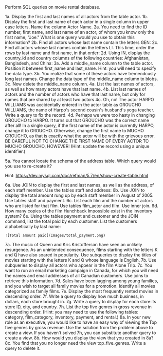 Perform SQL queries on movie rental database.


1a. Display the first and last names of all actors from the table actor.
1b. Display the first and last name of each actor in a single column in upper case letters. Name the column Actor Name.
2a. You need to find the ID number, first name, and last name of an actor, of whom you know only the first name, "Joe." What is one query would you use to obtain this information?
2b. Find all actors whose last name contain the letters GEN:
2c. Find all actors whose last names contain the letters LI. This time, order the rows by last name and first name, in that order:
2d. Using IN, display the country_id and country columns of the following countries: Afghanistan, Bangladesh, and China:
3a. Add a middle_name column to the table actor. Position it between first_name and last_name. Hint: you will need to specify the data type.
3b. You realize that some of these actors have tremendously long last names. Change the data type of the middle_name column to blobs.
3c. Now delete the middle_name column.
4a. List the last names of actors, as well as how many actors have that last name.
4b. List last names of actors and the number of actors who have that last name, but only for names that are shared by at least two actors
4c. Oh, no! The actor HARPO WILLIAMS was accidentally entered in the actor table as GROUCHO WILLIAMS, the name of Harpo's second cousin's husband's yoga teacher. Write a query to fix the record.
4d. Perhaps we were too hasty in changing GROUCHO to HARPO. It turns out that GROUCHO was the correct name after all! In a single query, if the first name of the actor is currently HARPO, change it to GROUCHO. Otherwise, change the first name to MUCHO GROUCHO, as that is exactly what the actor will be with the grievous error. BE CAREFUL NOT TO CHANGE THE FIRST NAME OF EVERY ACTOR TO MUCHO GROUCHO, HOWEVER! (Hint: update the record using a unique identifier.)

5a. You cannot locate the schema of the address table. Which query would you use to re-create it?


Hint: https://dev.mysql.com/doc/refman/5.7/en/show-create-table.html



6a. Use JOIN to display the first and last names, as well as the address, of each staff member. Use the tables staff and address:
6b. Use JOIN to display the total amount rung up by each staff member in August of 2005. Use tables staff and payment.
6c. List each film and the number of actors who are listed for that film. Use tables film_actor and film. Use inner join.
6d. How many copies of the film Hunchback Impossible exist in the inventory system?
6e. Using the tables payment and customer and the JOIN command, list the total paid by each customer. List the customers alphabetically by last name:


    ![Total amount paid](Images/total_payment.png)

7a. The music of Queen and Kris Kristofferson have seen an unlikely resurgence. As an unintended consequence, films starting with the letters K and Q have also soared in popularity. Use subqueries to display the titles of movies starting with the letters K and Q whose language is English.
7b. Use subqueries to display all actors who appear in the film Alone Trip.
7c. You want to run an email marketing campaign in Canada, for which you will need the names and email addresses of all Canadian customers. Use joins to retrieve this information.
7d. Sales have been lagging among young families, and you wish to target all family movies for a promotion. Identify all movies categorized as family films.
7e. Display the most frequently rented movies in descending order.
7f. Write a query to display how much business, in dollars, each store brought in.
7g. Write a query to display for each store its store ID, city, and country.
7h. List the top five genres in gross revenue in descending order. (Hint: you may need to use the following tables: category, film_category, inventory, payment, and rental.)
8a. In your new role as an executive, you would like to have an easy way of viewing the Top five genres by gross revenue. Use the solution from the problem above to create a view. If you haven't solved 7h, you can substitute another query to create a view.
8b. How would you display the view that you created in 8a?
8c. You find that you no longer need the view top_five_genres. Write a query to delete it.
